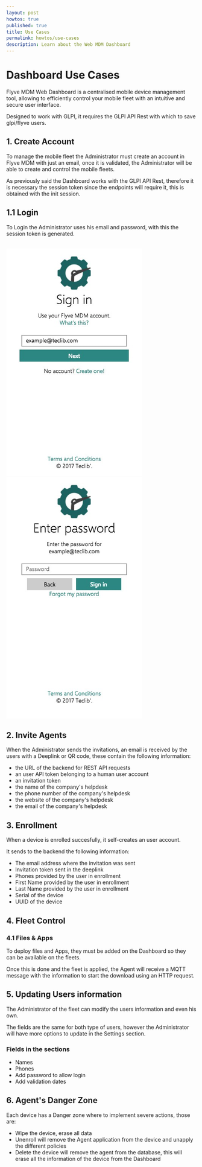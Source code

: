 ```yaml
---
layout: post
howtos: true
published: true
title: Use Cases
permalink: howtos/use-cases
description: Learn about the Web MDM Dashboard
---
```

# Dashboard Use Cases

Flyve MDM Web Dashboard is a centralised mobile device management tool, allowing to efficiently control your mobile fleet with an intuitive and secure user interface.

Designed to work with GLPI, it requires the GLPI API Rest with which to save glpi/flyve users.

## 1. Create Account

To manage the mobile fleet the Administrator must create an account in Flyve MDM with just an email, once it is validated, the Administrator will be able to create and control the mobile fleets.

As previously said the Dashboard works with the GLPI API Rest, therefore it is necessary the session token since the endpoints will require it, this is obtained with the init session.

## 1.1 Login

To Login the Administrator uses his email and password, with this the session token is generated.

<br>

<div>
    <img src="https://github.com/Naylin15/Screenshots/blob/master/web-dashboard/email.jpg?raw=true" alt="Email" width="">
    <img src="https://github.com/Naylin15/Screenshots/blob/master/web-dashboard/password.jpg?raw=true" alt="Password" width="">
</div>

## 2. Invite Agents

When the Administrator sends the invitations, an email is received by the users with a Deeplink or QR code, these contain the following information:

* the URL of the backend for REST API requests
* an user API token belonging to a human user account
* an invitation token
* the name of the company's helpdesk
* the phone number of the company's helpdesk
* the website of the company's helpdesk 
* the email of the company's helpdesk

## 3. Enrollment

When a device is enrolled succesfully, it self-creates an user account.

It sends to the backend the following information:

* The email address where the invitation was sent
* Invitation token sent in the deeplink
* Phones provided by the user in enrollment
* First Name provided by the user in enrollment
* Last Name provided by the user in enrollment
* Serial of the device
* UUID of the device

## 4. Fleet Control

### 4.1 Files & Apps

To deploy files and Apps, they must be added on the Dashboard so they can be available on the fleets.

Once this is done and the fleet is applied, the Agent will receive a MQTT message with the information to start the download using an HTTP request.

## 5. Updating Users information

The Administrator of the fleet can modify the users information and even his own.

The fields are the same for both type of users, however the Administrator will have more options to update in the Settings section.

### Fields in the sections

* Names
* Phones
* Add password to allow login
* Add validation dates

## 6. Agent's Danger Zone

Each device has a Danger zone where to implement severe actions, those are:

* Wipe the device, erase all data
* Unenroll will remove the Agent application from the device and unapply the different policies
* Delete the device will remove the agent from the database, this will erase all the information of the device from the Dashboard
